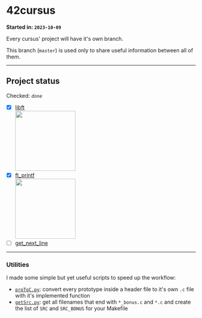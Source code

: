 # 42cursus

**Started in: `2023-10-09`**

Every cursus' project will have it's own branch.

This branch (`master`) is used only to share useful information between all of them.

---

## Project status

Checked: *`done`*

- [x] [libft<br><img src="https://github.com/Sandoramix/42cursus/assets/70036883/94a9fac7-a6a1-43b8-b80f-f20e3f65c8bf" style="height: 160px;object-fit: scale-down;">](https://github.com/Sandoramix/42cursus/tree/libft)
- [x] [ft_printf<br><img src="https://github.com/Sandoramix/42cursus/assets/70036883/6b116105-06d1-4915-98bd-6355513e55d6" style="height: 160px;object-fit: scale-down;">](https://github.com/Sandoramix/42cursus/tree/ft_printf)
- [ ] [get_next_line](https://github.com/Sandoramix/42cursus/tree/get_next_line)

---

### Utilities

I made some simple but yet useful scripts to speed up the workflow:

- [`proToC.py`]("./utils/proToC.py"): convert every prototype inside a header file to it's own `.c` file with it's implemented function
- [`getSrc.py`]("./utils/getSrc.py"): get all filenames that end with `*_bonus.c` and `*.c` and create the list of `SRC` and `SRC_BONUS` for your Makefile
